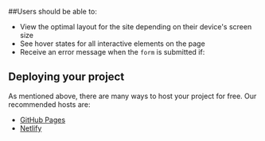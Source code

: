 
##Users should be able to:

- View the optimal layout for the site depending on their device's screen size
- See hover states for all interactive elements on the page
- Receive an error message when the `form` is submitted if:
  

## Deploying your project

As mentioned above, there are many ways to host your project for free. Our recommended hosts are:

- [GitHub Pages]([https://pages.github.com/](https://github.com/madu-99/Landing-Page))
- [Netlify](https://www.netlify.com/)

